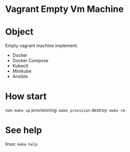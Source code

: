 # Vagrant Empty Vm Machine

# Object

Empty vagrant machine implement:
  - Docker
  - Docker Compose
  - Kubectl
  - Minikube
  - Ansible

# How start

run: `make up`
provisioning: `make provision`
destroy: `make rm`

# See help

linux: `make help`
